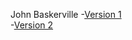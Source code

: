 John Baskerville
-[Version 1](https://peter-ixd-belfast.github.io/baskerville/baskerville_1.html)
<br>
-[Version 2](https://peter-ixd-belfast.github.io/baskerville/baskerville_2.html)

